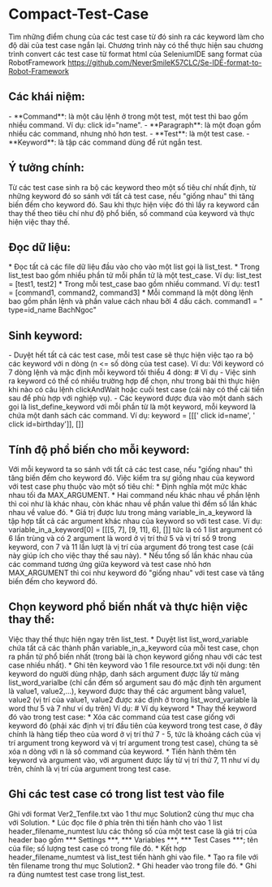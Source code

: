 # Compact-Test-Case
Tìm những điểm chung của các test case từ đó sinh ra các keyword làm cho độ dài của test case ngắn lại.
Chương trình này có thể thực hiện sau chương trình convert các test case từ format html của SeleniumIDE sang format của RobotFramework https://github.com/NeverSmileK57CLC/Se-IDE-format-to-Robot-Framework

<h2>Các khái niệm:</h2>
- **Command**: là một câu lệnh ở trong một test, một test thì bao gồm nhiều command. Ví dụ: click id="name".
- **Paragraph**: là một đoạn gồm nhiều các command, nhưng nhỏ hơn test.
- **Test**: là một test case.
- **Keyword**: là tập các command dùng để rút ngắn test.

<h2>Ý tưởng chính:</h2> Từ các test case sinh ra bộ các keyword theo một số tiêu chí nhất định, từ những keyword đó so sánh với tất cả test case, nếu "giống nhau" thì tăng biến đếm cho keyword đó. Sau khi thực hiện việc đó thì lấy ra keyword cần thay thế theo tiêu chí như độ phổ biến, số command của keyword và thực hiện việc thay thế.

<h2>Đọc dữ liệu:</h2>
* Đọc tất cả các file dữ liệu đầu vào cho vào một list gọi là list_test.
* Trong list_test bao gồm nhiều phần tử mỗi phần tử là một test_case. Ví dụ: list_test = [test1, test2]
* Trong mỗi test_case bao gồm nhiều command. Ví dụ: test1 = [command1, command2, command3]
* Mỗi command là một dòng lệnh bao gồm phần lệnh và phần value cách nhau bởi 4 dấu cách. command1 = "    type=id_name    BachNgoc"

<h2>Sinh keyword:</h2>
- Duyệt hết tất cả các test case, mỗi test case sẽ thực hiện việc tạo ra bộ các keyword với n dòng (n <= số dòng của test case).
	Ví du: Với keyword có 7 dòng lệnh và mặc định mỗi keyword tối thiểu 4 dòng:
	# Ví dụ
- Việc sinh ra keyword có thể có nhiều trường hợp để chọn, như trong bài thì thực hiện khi nào có câu lệnh clickAndWait hoặc cuối test case (cái này có thể cải tiến sau để phù hợp với nghiệp vụ).
- Các keyword được đưa vào một danh sách gọi là list_define_keyword với mỗi phần từ là một keyword, mỗi keyword là chứa một danh sách các command. Ví dụ: keyword = [[['    click    id=name', '    click    id=birthday']], []]

<h2>Tính độ phổ biến cho mỗi keyword:</h2>
Với mỗi keyword ta so sánh với tất cả các test case, nếu "giống nhau" thì tăng biến đếm cho keyword đó. Việc kiểm tra sự giống nhau của keyword với test case phụ thuộc vào một số tiêu chí:
* Định nghĩa một mức khác nhau tối đa MAX_ARGUMENT.
* Hai command nếu khác nhau về phần lệnh thì coi như là khác nhau, còn khác nhau về phần value thì đếm số lần khác nhau về value đó.
* Giá trị được lưu trong mảng variable_in_a_keyword là tập hợp tất cả các argument khác nhau của keyword so với test case. Ví dụ: variable_in_a_keyword[0] = [[[5, 7], [9, 11], 6], []] tức là có 1 list argument có 6 lần trùng và có 2 argument là word ở vị trí thứ 5 và vị trí số 9 trong keyword, con 7 và 11 lần lượt là vị trí của argument đó trong test case (cái này giúp ích cho việc thay thế sau này).
* Nếu tổng số lần khác nhau của các command tương ứng giữa keyword và test case nhỏ hơn MAX_ARGUMENT thì coi như keyword đó "giống nhau" với test case và tăng biến đếm cho keyword đó.

<h2>Chọn keyword phổ biến nhất và thực hiện việc thay thế:</h2>
Việc thay thế thực hiện ngay trên list_test.
* Duyệt list list_word_variable chứa tất cả các thành phần variable_in_a_keyword của mỗi test case, chọn ra phần tử phổ biến nhất (trong bài là chọn keyword giống nhau với các test case nhiều nhất).
* Ghi tên keyword vào 1 file resource.txt với nội dung: tên keyword do người dùng nhập, danh sách argument được lấy từ mảng list_word_varialbe (chỉ cần đếm số argument sau đó mặc định tên argument là value1, value2,...), keyword được thay thế các argument bằng value1, value2 (vị trí của value1, value2 được xác định ở trong list_word_variable là word thư 5 và 7 như ví dụ trên)
Ví dụ: # Ví dụ keyword
* Thay thế keyword đó vào trong test case:
	* Xóa các command của test case giống với keyword đó (phải xác định vị trí đầu tiên của keyword trong test case, ở đây chính là hàng tiếp theo của word ở vị trí thứ 7 - 5, tức là khoảng cách của vị trí argument trong keyword và vị trí argument trong test case), chúng ta sẽ xóa n dòng với n là số command của keyword.
	* Tiến hành thêm tên keyword và argument vào, với argument được lấy từ vị trí thứ 7, 11 như ví dụ trên, chính là vị trí của argument trong test case.

<h2>Ghi các test case có trong list test vào file</h2>
Ghi với format Ver2_Tenfile.txt vào 1 thư mục Solution2 cùng thư mục cha với Solution.
* Lúc đọc file ở phía trên thì tiến hành cho vào 1 list header_filename_numtest lưu các thông số của một test case là giá trị của header bao gồm *** Settings ***, *** Variables ***, *** Test Cases ***; tên của file; số lượng test case có trong file đó.
* Kết hợp header_filename_numtest và list_test tiến hành ghi vào file. 
	* Tạo ra file với tên filename trong thư mục Solution2.
	* Ghi header vào trong file đó.
	* Ghi ra đúng numtest test case trong list_test.
